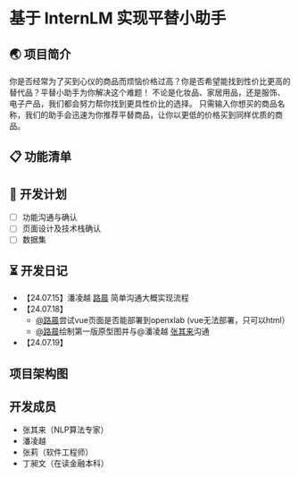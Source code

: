 # 基于 InternLM 实现平替小助手
## 🌏 项目简介
你是否经常为了买到心仪的商品而烦恼价格过高？你是否希望能找到性价比更高的替代品？平替小助手为你解决这个难题！
不论是化妆品、家居用品，还是服饰、电子产品，我们都会努力帮你找到更具性价比的选择。
只需输入你想买的商品名称，我们的助手会迅速为你推荐平替商品，让你以更低的价格买到同样优质的商品。
## 📋 功能清单

## 📖 开发计划
- [ ] 功能沟通与确认
- [ ] 页面设计及技术栈确认
- [ ] 数据集

## ⏳ 开发日记
- 【24.07.15】潘凌越 [路晨](https://github.com/Luchen-0420) 简单沟通大概实现流程
- 【24.07.18】
    - [@路晨](https://github.com/Luchen-0420)尝试vue页面是否能部署到openxlab (vue无法部署，只可以html）
    - [@路晨](https://github.com/Luchen-0420)绘制第一版原型图并与@潘凌越 [张其来](https://github.com/alg-bug-engineer)沟通
- 【24.07.19】
  
## 项目架构图

## 开发成员
- 张其来（NLP算法专家）
- 潘凌越
- 张莉（软件工程师）
- 丁昶文（在读金融本科）
